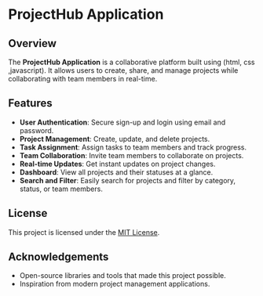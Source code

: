 # ProjectHub Application 

## Overview
The **ProjectHub Application** is a collaborative platform built using (html, css ,javascript). It allows users to create, share, and manage projects while collaborating with team members in real-time.

## Features

- **User Authentication**: Secure sign-up and login using email and password.
- **Project Management**: Create, update, and delete projects.
- **Task Assignment**: Assign tasks to team members and track progress.
- **Team Collaboration**: Invite team members to collaborate on projects.
- **Real-time Updates**: Get instant updates on project changes.
- **Dashboard**: View all projects and their statuses at a glance.
- **Search and Filter**: Easily search for projects and filter by category, status, or team members.


## License
This project is licensed under the [MIT License](LICENSE).

## Acknowledgements
- Open-source libraries and tools that made this project possible.
- Inspiration from modern project management applications.
